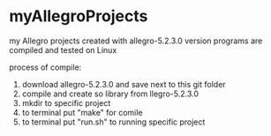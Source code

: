 # myAllegroProjects
my Allegro projects created with allegro-5.2.3.0 version
programs are compiled and tested on Linux

process of compile:

1) download allegro-5.2.3.0 and save next to this git folder
2) compile and create so library from llegro-5.2.3.0
3) mkdir to specific project
4) to terminal put "make" for comile
5) to terminal put "run.sh" to running specific project
